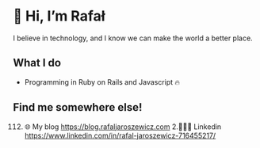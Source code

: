 # 👋 Hi, I’m Rafał
I believe in technology, and I know we can make the world a better place.
## What I do
- Programming in Ruby on Rails and Javascript 🔥
## Find me somewhere else!
112. 🌐 My blog https://blog.rafaljaroszewicz.com
2.🙎🏻‍♂️ Linkedin https://www.linkedin.com/in/rafal-jaroszewicz-716455217/

<!---
marelons1337/marelons1337 is a ✨ special ✨ repository because its `README.md` (this file) appears on your GitHub profile.
You can click the Preview link to take a look at your changes.
--->

